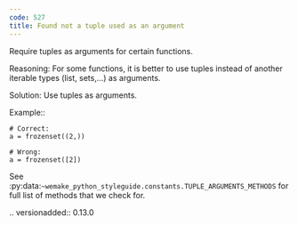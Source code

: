 ```yaml
---
code: 527
title: Found not a tuple used as an argument
---
```



Require tuples as arguments for certain functions.

Reasoning:
    For some functions, it is better to use tuples instead of another
    iterable types (list, sets,...) as arguments.

Solution:
    Use tuples as arguments.

Example::

    # Correct:
    a = frozenset((2,))

    # Wrong:
    a = frozenset([2])

See
:py:data:`~wemake_python_styleguide.constants.TUPLE_ARGUMENTS_METHODS`
for full list of methods that we check for.

.. versionadded:: 0.13.0